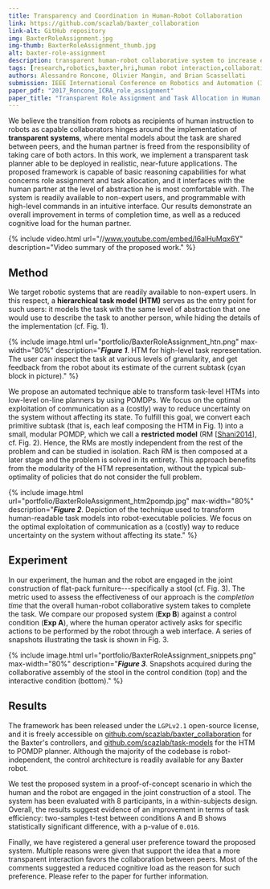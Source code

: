 ```yaml
---
title: Transparency and Coordination in Human-Robot Collaboration
link: https://github.com/scazlab/baxter_collaboration
link-alt: GitHub repository
img: BaxterRoleAssignment.jpg
img-thumb: BaxterRoleAssignment_thumb.jpg
alt: baxter-role-assignment
description: transparent human-robot collaborative system to increase efficiency in small and medium manufacturing
tags: [research,robotics,baxter,hri,human robot interaction,collaborative manufacturing,human robot collaboration,advanced manufacturing,open source,github]
authors: Alessandro Roncone, Olivier Mangin, and Brian Scassellati
submission: IEEE International Conference on Robotics and Automation (ICRA2014), Singapore, May 29-June 3, 2017
paper_pdf: "2017_Roncone_ICRA_role_assignment"
paper_title: "Transparent Role Assignment and Task Allocation in Human Robot Collaboration"
---
```


We believe the transition from robots as recipients of human instruction to robots as capable collaborators hinges around the implementation of **transparent systems**, where mental models about the task are shared between peers, and the human partner is freed from the responsibility of taking care of both actors.
In this work, we implement a transparent task planner able to be deployed in realistic, near-future applications. The proposed framework is capable of basic reasoning capabilities for what concerns role assignment and task allocation, and it interfaces with the human partner at the level of abstraction he is most comfortable with. The system is readily available to non-expert users, and programmable with high-level commands in an intuitive interface. Our results demonstrate an overall improvement in terms of completion time, as well as a reduced cognitive load for the human partner.

{% include video.html url="//www.youtube.com/embed/l6alHuMqx6Y" description="Video summary of the proposed work." %}

## Method

We target robotic systems that are readily available to non-expert users. In this respect, a **hierarchical task model (HTM)** serves as the entry point for such users: it models the task with the same level of abstraction that one would use to describe the task to another person, while hiding the details of the implementation (cf. Fig. 1).

{% include image.html url="portfolio/BaxterRoleAssignment_htn.png" max-width="80%" description="<b><i>Figure 1</i></b>. HTM for high-level task representation. The user can inspect the task at various levels of granularity, and get feedback from the robot about its estimate of the current subtask (cyan block in picture)." %}

We propose an automated technique able to transform task-level HTMs into low-level on-line planners by using POMDPs. We focus on the optimal exploitation of communication as a (costly) way to reduce uncertainty on the system without affecting its state.
To fulfill this goal, we convert each primitive subtask (that is, each leaf composing the HTM in Fig. 1) into a small, modular POMDP, which we call a **restricted model** (RM [[Shani2014](http://ieeexplore.ieee.org/document/6494590/)], cf. Fig. 2). Hence, the RMs are mostly independent from the rest of the problem and can be studied in isolation. Rach RM is then composed at a later stage and the problem is solved in its entirety. This approach benefits from the modularity of the HTM representation, without the typical sub-optimality of policies that do not consider the full problem.

{% include image.html url="portfolio/BaxterRoleAssignment_htm2pomdp.jpg" max-width="80%" description="<b><i>Figure 2</i></b>. Depiction of the technique used to transform human-readable task models into robot-executable policies. We focus on the optimal exploitation of communication as a (costly) way to reduce uncertainty on the system without affecting its state." %}

## Experiment

In our experiment, the human and the robot are engaged in the joint construction of flat-pack furniture---specifically a stool (cf. Fig. 3).
The metric used to assess the effectiveness of our approach is the _completion time_ that the overall human-robot collaborative system takes to complete the task. We compare our proposed system (**Exp B**) against a control condition (**Exp A**), where the human operator actively asks for specific actions to be performed by the robot through a web interface.
A series of snapshots illustrating the task is shown in Fig. 3.

{% include image.html url="portfolio/BaxterRoleAssignment_snippets.png" max-width="80%" description="<b><i>Figure 3</i></b>. Snapshots acquired during the collaborative assembly of the stool in the control condition (top) and the interactive condition (bottom)." %}

## Results

The framework has been released under the `LGPLv2.1` open-source license, and it is freely accessible on [github.com/scazlab/baxter_collaboration](https://github.com/scazlab/baxter_collaboration) for the Baxter's controllers, and [github.com/scazlab/task-models](https://github.com/scazlab/task-models) for the HTM to POMDP planner.
Although the majority of the codebase is robot-independent, the control architecture is readily available for any Baxter robot.

We test the proposed system in a proof-of-concept scenario in which the human and the robot are engaged in the joint construction of a stool. The system has been evaluated with 8 participants, in a within-subjects design.
Overall, the results suggest evidence of an improvement in terms of task efficiency: two-samples t-test between conditions A and B shows statistically significant difference, with a p-value of `0.016`.

Finally, we have registered a general user preference toward the proposed system. Multiple reasons were given that support the idea that a more transparent interaction favors the collaboration between peers. Most of the comments suggested a reduced cognitive load as the reason for such preference. Please refer to the paper for further information.
